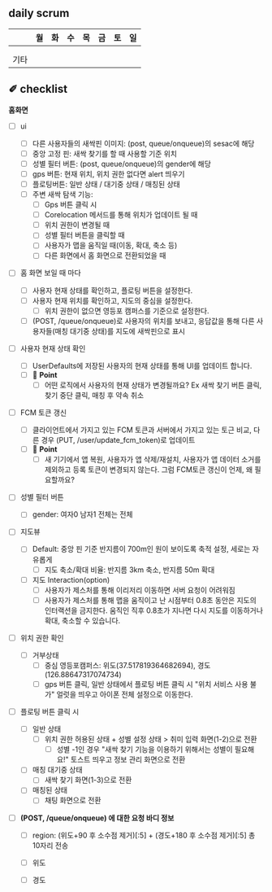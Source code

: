 ## daily scrum

|      | 월   | 화   | 수   | 목   | 금   | 토   | 일   |
| ---- | ---- | ---- | ---- | ---- | ---- | ---- | ---- |
|      |      |      |      |      |      |      |      |
|      |      |      |      |      |      |      |      |
| 기타 |      |      |      |      |      |      |      |



## ✐ checklist

**홈화면**

- [ ] ui

  - [ ] 다른 사용자들의 새싹핀 이미지: (post, queue/onqueue)의 sesac에 해당
  - [ ] 중앙 고정 핀: 새싹 찾기를 할 때 사용할 기준 위치
  - [ ] 성별 필터 버튼:  (post, queue/onqueue)의 gender에 해당
  - [ ] gps 버튼: 현재 위치, 위치 권한 없다면 alert 띄우기
  - [ ] 플로팅버튼: 일반 상태 / 대기중 상태 / 매칭된 상태
  - [ ] 주변 새싹 탐색 기능:
    - [ ] Gps 버튼 클릭 시
    - [ ] Corelocation 메서드를 통해 위치가 업데이트 될 때
    - [ ] 위치 권한이 변경될 때
    - [ ] 성별 필터 버튼을 클릭할 때
    - [ ] 사용자가 맵을 움직일 때(이동, 확대, 축소 등)
    - [ ] 다른 화면에서 홈 화면으로 전환되었을 때
- [ ] 홈 화면 보일 때 마다
  - [ ] 사용자 현재 상태를 확인하고, 플로팅 버튼을 설정한다.
  - [ ] 사용자 현재 위치를 확인하고, 지도의 중심을 설정한다.
    - [ ] 위치 권한이 없으면 영등포 캠퍼스를 기준으로 설정한다.

  - [ ] (POST, /queue/onqueue)로 사용자의 위치를 보내고, 응답값을 통해 다른 사용자들(매칭 대기중 상태)를 지도에 새싹핀으로 표시

- [ ] 사용자 현재 상태 확인
  - [ ] UserDefaults에 저장된 사용자의 현재 상태를 통해 UI를 업데이트 합니다.
  - [ ] 🧐 **Point**  
    - [ ] 어떤 로직에서 사용자의 현재 상태가 변경될까요? Ex 새싹 찾기 버튼 클릭, 찾기 중단 클릭, 매칭 후 약속 취소

- [ ] FCM 토큰 갱신
  - [ ] 클라이언트에서 가지고 있는 FCM 토큰과 서버에서 가지고 있는 토근 비교, 다른 경우 (PUT, /user/update_fcm_token)로 업데이트
  - [ ] 🧐 **Point**  
    - [ ] 새 기기에서 앱 복원, 사용자가 앱 삭제/재설치, 사용자가 앱 데이터 소거를 제외하고 등록 토큰이 변경되지 않는다. 그럼 FCM토큰 갱신이 언제, 왜 필요할까요?

- [ ] 성별 필터 버튼
  - [ ] gender: 여자0 남자1 전체는 전체

- [ ] 지도뷰
  - [ ] Default: 중앙 핀 기준 반지름이 700m인 원이 보이도록 축적 설정, 세로는 자유롭게
    - [ ] 지도 축소/확대 비율: 반지름 3km 축소, 반지름 50m 확대

  - [ ] 지도 Interaction(option)
    - [ ] 사용자가 제스처를 통해 이리저리 이동하면 서버 요청이 어려워짐
    - [ ] 사용자가 제스처를 통해 맵을 움직이고 난 시점부터 0.8초 동안은 지도의 인터랙션을 금지한다. 움직인 직후 0.8초가 지나면 다시 지도를 이동하거나 확대, 축소할 수 있습니다.

- [ ] 위치 권한 확인
  - [ ] 거부상태
    - [ ] 중심 영등포캠퍼스: 위도(37.517819364682694), 경도(126.88647317074734)
    - [ ] gps 버튼 클릭, 일반 상태에서 플로팅 버튼 클릭 시 "위치 서비스 사용 불가" 얼럿을 띄우고 아이폰 전체 설정으로 이동한다.

- [ ] 플로팅 버튼 클릭 시
  - [ ] 일반 상태
    - [ ] 위치 권한 허용된 상태 + 성별 설정 상태 > 취미 입력 화면(1-2)으로 전환
      - [ ] 성별 -1인 경우 "새싹 찾기 기능을 이용하기 위해서는 성별이 필요해요!" 토스트 띄우고 정보 관리 화면으로 전환

  - [ ] 매칭 대기중 상태
    - [ ] 새싹 찾기 화면(1-3)으로 전환

  - [ ] 매칭된 상태
    - [ ] 채팅 화면으로 전환

- [ ] **(POST, /queue/onqueue) 에 대한 요청 바디 정보** 
  - [ ] region: (위도+90 후 소수점 제거)[:5] + (경도+180 후 소수점 제거)[:5] 총 10자리 전송
  - [ ] 위도
  - [ ] 경도


